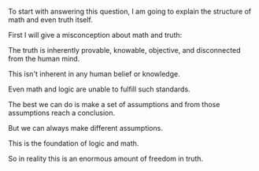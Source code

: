 To start with answering this question,
I am going to explain the structure of math and even truth itself.

First I will give a misconception about math and truth: 

The truth is inherently provable, knowable, objective, and disconnected from the human mind.

This isn't inherent in any human belief or knowledge.

Even math and logic are unable to fulfill such standards.

The best we can do is make a set of assumptions and from those assumptions reach a conclusion.

But we can always make different assumptions.

This is the foundation of logic and math. 

So in reality this is an enormous amount of freedom in truth.
